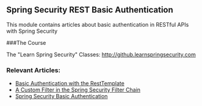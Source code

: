 ## Spring Security REST Basic Authentication

This module contains articles about basic authentication in RESTful APIs with Spring Security

###The Course

The "Learn Spring Security" Classes: http://github.learnspringsecurity.com

### Relevant Articles: 
- [Basic Authentication with the RestTemplate](https://www.baeldung.com/how-to-use-resttemplate-with-basic-authentication-in-spring)
- [A Custom Filter in the Spring Security Filter Chain](https://www.baeldung.com/spring-security-custom-filter)
- [Spring Security Basic Authentication](https://www.baeldung.com/spring-security-basic-authentication)
